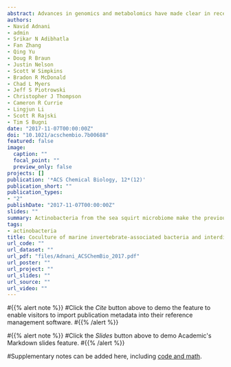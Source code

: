 ```yaml
---
abstract: Advances in genomics and metabolomics have made clear in recent years that microbial biosynthetic capacities on Earth far exceed previous expectations. This is attributable, in part, to the realization that most microbial natural product (NP) producers harbor biosynthetic machineries not readily amenable to classical laboratory fermentation conditions. Such “cryptic” or dormant biosynthetic gene clusters (BGCs) encode for a vast assortment of potentially new antibiotics and, as such, have become extremely attractive targets for activation under controlled laboratory conditions. We report here that coculturing of a _Rhodococcus_ sp. and a _Micromonospora_ sp. affords keyicin, a new and otherwise unattainable bis-nitroglycosylated anthracycline whose mechanism of action (MOA) appears to deviate from those of other anthracyclines. The structure of keyicin was elucidated using high resolution MS and NMR technologies, as well as detailed molecular modeling studies. Sequencing of the keyicin BGC (within the _Micromonospora_ genome) enabled both structural and genomic comparisons to other anthracycline-producing systems informing efforts to characterize keyicin. The new NP was found to be selectively active against Gram-positive bacteria including both _Rhodococcus_ sp. and _Mycobacterium_ sp. _E. coli_-based chemical genomics studies revealed that keyicin’s MOA, in contrast to many other anthracyclines, does not invoke nucleic acid damage.
authors:
- Navid Adnani
- admin
- Srikar N Adibhatla
- Fan Zhang
- Qing Yu
- Doug R Braun
- Justin Nelson
- Scott W Simpkins
- Bradon R McDonald
- Chad L Myers
- Jeff S Piotrowski
- Christopher J Thompson
- Cameron R Currie
- Lingjun Li
- Scott R Rajski
- Tim S Bugni
date: "2017-11-07T00:00:00Z"
doi: "10.1021/acschembio.7b00688"
featured: false
image:
  caption: ""
  focal_point: ""
  preview_only: false
projects: []
publication: '*ACS Chemical Biology, 12*(12)'
publication_short: ""
publication_types:
- "2"
publishDate: "2017-11-07T00:00:00Z"
slides: ""
summary: Actinobacteria from the sea squirt microbiome make the previously-undescribed antibiotic keyicin only in cocultire with a co-isolate.
tags:
- actinobacteria
title: Coculture of marine invertebrate-associated bacteria and interdisciplinary technologies enable biosynthesis and discovery of a new antibiotic, keyicin
url_code: ""
url_dataset: ""
url_pdf: "files/Adnani_ACSChemBio_2017.pdf"
url_poster: ""
url_project: ""
url_slides: ""
url_source: ""
url_video: ""
---
```


#{{% alert note %}}
#Click the *Cite* button above to demo the feature to enable visitors to import publication metadata into their reference management software.
#{{% /alert %}}

#{{% alert note %}}
#Click the *Slides* button above to demo Academic's Markdown slides feature.
#{{% /alert %}}

#Supplementary notes can be added here, including [code and math](https://sourcethemes.com/academic/docs/writing-markdown-latex/).
